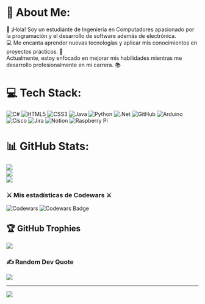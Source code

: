 # 💫 About Me:
👋 ¡Hola! Soy un estudiante de Ingeniería en Computadores apasionado por la programación y el desarrollo de software además de electrónica. <br>💻 Me encanta aprender nuevas tecnologías y aplicar mis conocimientos en proyectos prácticos. 🚀 <br>Actualmente, estoy enfocado en mejorar mis habilidades mientras me desarrollo profesionalmente en mi carrera. 📚


# 💻 Tech Stack:
![C#](https://img.shields.io/badge/c%23-%23239120.svg?style=for-the-badge&logo=csharp&logoColor=white) ![HTML5](https://img.shields.io/badge/html5-%23E34F26.svg?style=for-the-badge&logo=html5&logoColor=white) ![CSS3](https://img.shields.io/badge/css3-%231572B6.svg?style=for-the-badge&logo=css3&logoColor=white) ![Java](https://img.shields.io/badge/java-%23ED8B00.svg?style=for-the-badge&logo=openjdk&logoColor=white) ![Python](https://img.shields.io/badge/python-3670A0?style=for-the-badge&logo=python&logoColor=ffdd54) ![.Net](https://img.shields.io/badge/.NET-5C2D91?style=for-the-badge&logo=.net&logoColor=white) ![GitHub](https://img.shields.io/badge/github-%23121011.svg?style=for-the-badge&logo=github&logoColor=white) ![Arduino](https://img.shields.io/badge/-Arduino-00979D?style=for-the-badge&logo=Arduino&logoColor=white) ![Cisco](https://img.shields.io/badge/cisco-%23049fd9.svg?style=for-the-badge&logo=cisco&logoColor=black) ![Jira](https://img.shields.io/badge/jira-%230A0FFF.svg?style=for-the-badge&logo=jira&logoColor=white) ![Notion](https://img.shields.io/badge/Notion-%23000000.svg?style=for-the-badge&logo=notion&logoColor=white) ![Raspberry Pi](https://img.shields.io/badge/-RaspberryPi-C51A4A?style=for-the-badge&logo=Raspberry-Pi)
# 📊 GitHub Stats:
![](https://github-readme-stats.vercel.app/api?username=AnthonyArtavia20&theme=dark&hide_border=false&include_all_commits=true&count_private=false)<br/>
![](https://github-readme-streak-stats.herokuapp.com/?user=AnthonyArtavia20&theme=dark&hide_border=false)<br/>
![](https://github-readme-stats.vercel.app/api/top-langs/?username=AnthonyArtavia20&theme=dark&hide_border=false&include_all_commits=true&count_private=false&layout=compact)

### ⚔️ Mis estadísticas de Codewars ⚔️

![Codewars](https://www.codewars.com/users/AnthonyArtavia/badges/large)
![Codewars Badge](https://img.shields.io/badge/Codewars-AnthonyArtavia-blueviolet?logo=codewars&style=for-the-badge)



## 🏆 GitHub Trophies
![](https://github-profile-trophy.vercel.app/?username=AnthonyArtavia20&theme=github_dark&no-frame=false&no-bg=false&margin-w=4)

### ✍️ Random Dev Quote
![](https://quotes-github-readme.vercel.app/api?type=horizontal&theme=radical)

---
[![](https://visitcount.itsvg.in/api?id=AnthonyArtavia20&icon=0&color=2)](https://visitcount.itsvg.in)

<!-- Proudly created with GPRM ( https://gprm.itsvg.in ) -->
